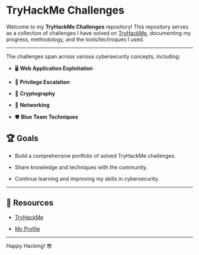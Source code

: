 # TryHackMe Challenges

Welcome to my **TryHackMe Challenges** repository! This repository serves as a collection of challenges I have solved on [TryHackMe](https://tryhackme.com), documenting my progress, methodology, and the tools/techniques I used. 

---
The challenges span across various cybersecurity concepts, including:

- 🖥️ **Web Application Exploitation**

- 🐚 **Privilege Escalation**

- 🔐 **Cryptography**

- 📡 **Networking**

- 🛡️ **Blue Team Techniques**

## 🏆 Goals

- Build a comprehensive portfolio of solved TryHackMe challenges.

- Share knowledge and techniques with the community.

- Continue learning and improving my skills in cybersecurity.

---

## 🔗 Resources

- [TryHackMe](https://tryhackme.com)

- [My Profile](https://tryhackme.com/r/p/vfg27) 

---

Happy Hacking! 😎